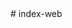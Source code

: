 <!DOCTYPE html>
<html lang="en">

<head>
  <meta charset="UTF-8">
  <meta name="viewport" content="width=device-width, initial-scale=1.0">
  <meta name="keywords"
    content="Desarrollo web, Instalacion de redes, soporte tecnico, Administracion de base de datos, Servicios de redes, Diseño">
  <meta name="description" content="Pagina Empresarial de Digital Cherry Mexico">
  <meta name="author" content="Digital Cherry">
  <link rel="stylesheet" href="css/bootstrap.min.css">
  <link rel="stylesheet" href="css/main.css">
  <link href="https://unpkg.com/aos@2.3.1/dist/aos.css" rel="stylesheet">

  <script src="js/jquery.js"></script>

  <title>Inicio de Web| DigitalCherry</title>
</head>

<body>
  <!--Navbar-->
  <?php include 'includes/navbar.php';?>
  <!-- Terminar Navbar-->
  <!--Contenido de la web-->
  <?php include 'includes/principal.php';?>
  <!--Termina Contenido-->

  <script src="js/bootstrap.min.js"></script>
  <script src="https://unpkg.com/aos@2.3.1/dist/aos.js"></script>
  <script>
    AOS.init();
  </script>
</body>

</html># index-web
